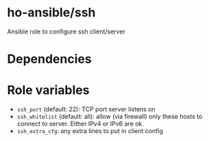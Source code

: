 # ho-ansible/ssh
Ansible role to configure ssh client/server

# Dependencies

# Role variables
+ `ssh_port` (default: 22): TCP port server listens on
+ `ssh_whitelist` (default: all): allow (via firewall) only these
  hosts to connect to server.  Either IPv4 or IPv6 are ok.
+ `ssh_extra_cfg`: any extra lines to put in client config

